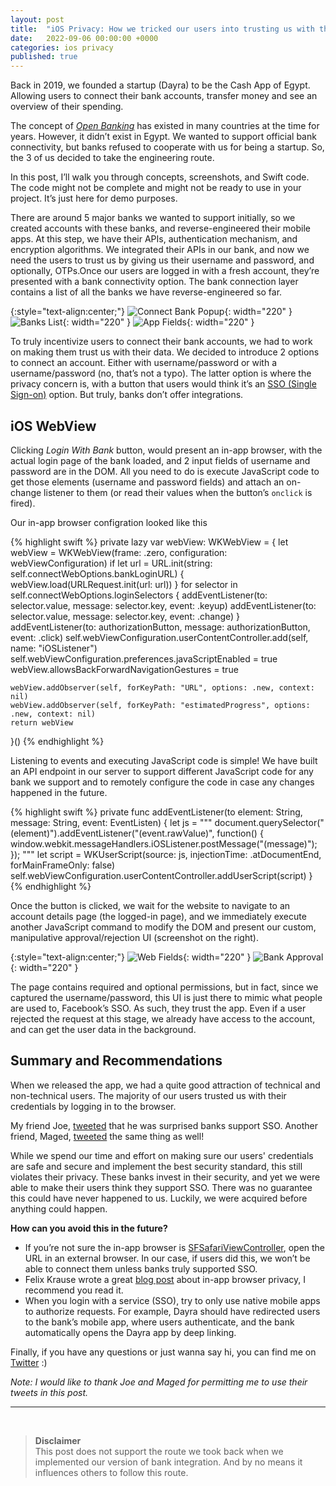 ```yaml
---
layout: post
title:  "iOS Privacy: How we tricked our users into trusting us with their bank accounts"
date:   2022-09-06 00:00:00 +0000
categories: ios privacy
published: true
---
```


Back in 2019, we founded a startup (Dayra) to be the Cash App of Egypt. Allowing users to connect their bank accounts, transfer money and see an overview of their spending.

The concept of [*Open Banking*][OpenBanking] has existed in many countries at the time for years. However, it didn’t exist in Egypt. We wanted to support official bank connectivity, but banks refused to cooperate with us for being a startup. So, the 3 of us decided to take the engineering route.

In this post, I’ll walk you through concepts, screenshots, and Swift code. The code might not be complete and might not be ready to use in your project. It’s just here for demo purposes.

There are around 5 major banks we wanted to support initially, so we created accounts with these banks, and reverse-engineered their mobile apps. At this step, we have their APIs, authentication mechanism, and encryption algorithms. We integrated their APIs in our bank, and now we need the users to trust us by giving us their username and password, and optionally, OTPs.Once our users are logged in with a fresh account, they’re presented with a bank connectivity option. The bank connection layer contains a list of all the banks we have reverse-engineered so far.

{:style="text-align:center;"}
![Connect Bank Popup](/assets/post220905/connect-bank-popup.png){: width="220" } 
![Banks List](/assets/post220905/banks-list.png){: width="220" } 
![App Fields](/assets/post220905/connect-bank-app-fields.png){: width="220" }

To truly incentivize users to connect their bank accounts, we had to work on making them trust us with their data. We decided to introduce 2 options to connect an account. Either with username/password or with a username/password (no, that’s not a typo). The latter option is where the privacy concern is, with a button that users would think it’s an [SSO (Single Sign-on)][SSO] option. But truly, banks don’t offer integrations.

## iOS WebView

Clicking *Login With Bank* button, would present an in-app browser, with the actual login page of the bank loaded, and 2 input fields of username and password are in the DOM. All you need to do is execute JavaScript code to get those elements (username and password fields) and attach an on-change listener to them (or read their values when the button’s `onclick` is fired).

Our in-app browser configration looked like this

{% highlight swift %}
private lazy var webView: WKWebView = {
    let webView = WKWebView(frame: .zero, configuration: webViewConfiguration)
    if let url = URL.init(string: self.connectWebOptions.bankLoginURL) {
        webView.load(URLRequest.init(url: url))
    }
    for selector in self.connectWebOptions.loginSelectors {
        addEventListener(to: selector.value, message: selector.key, event: .keyup)
        addEventListener(to: selector.value, message: selector.key, event: .change)
    }
    addEventListener(to: authorizationButton, message: authorizationButton, event: .click)
    self.webViewConfiguration.userContentController.add(self, name: "iOSListener")
    self.webViewConfiguration.preferences.javaScriptEnabled = true
    webView.allowsBackForwardNavigationGestures = true
    
    webView.addObserver(self, forKeyPath: "URL", options: .new, context: nil)
    webView.addObserver(self, forKeyPath: "estimatedProgress", options: .new, context: nil)
    return webView
}()
{% endhighlight %}

Listening to events and executing JavaScript code is simple! We have built an API endpoint in our server to support different JavaScript code for any bank we support and to remotely configure the code in case any changes happened in the future.

{% highlight swift %}
private func addEventListener(to element: String, message: String, event: EventListen) {
    let js = """
    document.querySelector("\(element)").addEventListener("\(event.rawValue)", function() {
    window.webkit.messageHandlers.iOSListener.postMessage("\(message)");
    });
    """
    let script = WKUserScript(source: js, injectionTime: .atDocumentEnd, forMainFrameOnly: false)
    self.webViewConfiguration.userContentController.addUserScript(script)
}
{% endhighlight %}

Once the button is clicked, we wait for the website to navigate to an account details page (the logged-in page), and we immediately execute another JavaScript command to modify the DOM and present our custom, manipulative approval/rejection UI (screenshot on the right).

{:style="text-align:center;"}
![Web Fields](/assets/post220905/connect-bank-web-fields.png){: width="220" } 
![Bank Approval](/assets/post220905/bank-approval.png){: width="220" }

The page contains required and optional permissions, but in fact, since we captured the username/password, this UI is just there to mimic what people are used to, Facebook’s SSO. As such, they trust the app. Even if a user rejected the request at this stage, we already have access to the account, and can get the user data in the background.

## Summary and Recommendations

When we released the app, we had a quite good attraction of technical and non-technical users. The majority of our users trusted us with their credentials by logging in to the browser.

My friend Joe, [tweeted][JoeTweet] that he was surprised banks support SSO. Another friend, Maged, [tweeted][MagedTweet] the same thing as well!

While we spend our time and effort on making sure our users' credentials are safe and secure and implement the best security standard, this still violates their privacy. These banks invest in their security, and yet we were able to make their users think they support SSO. There was no guarantee this could have never happened to us. Luckily, we were acquired before anything could happen.

**How can you avoid this in the future?**

-   If you’re not sure the in-app browser is [SFSafariViewController][SFSafariViewController], open the URL in an external browser. In our case, if users did this, we won’t be able to connect them unless banks truly supported SSO.
-   Felix Krause wrote a great [blog post][FelixBlogPost] about in-app browser privacy, I recommend you read it.
-   When you login with a service (SSO), try to only use native mobile apps to authorize requests. For example, Dayra should have redirected users to the bank’s mobile app, where users authenticate, and the bank automatically opens the Dayra app by deep linking.

Finally, if you have any questions or just wanna say hi, you can find me on [Twitter][MyTiwtterAccount] :)

*Note: I would like to thank Joe and Maged for permitting me to use their tweets in this post.*

--- 
&nbsp;
> **Disclaimer**  
> This post does not support the route we took back when we implemented our version of bank integration. And by no means it
> influences others to follow this route.

[OpenBanking]: https://en.wikipedia.org/wiki/Open_banking
[SSO]: https://en.wikipedia.org/wiki/Single_sign-on
[MyTiwtterAccount]: https://twitter.com/M_Ennabah
[JoeTweet]: https://twitter.com/jo_adam/status/1210871044627664896
[MagedTweet]: https://twitter.com/magedmorsy/status/1210870804755472384
[SFSafariViewController]: https://developer.apple.com/documentation/safariservices/sfsafariviewcontroller
[FelixBlogPost]: https://krausefx.com/blog/ios-privacy-instagram-and-facebook-can-track-anything-you-do-on-any-website-in-their-in-app-browser